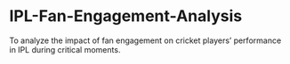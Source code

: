 # IPL-Fan-Engagement-Analysis
To analyze the impact of fan engagement on cricket players’ performance in IPL during critical moments.
